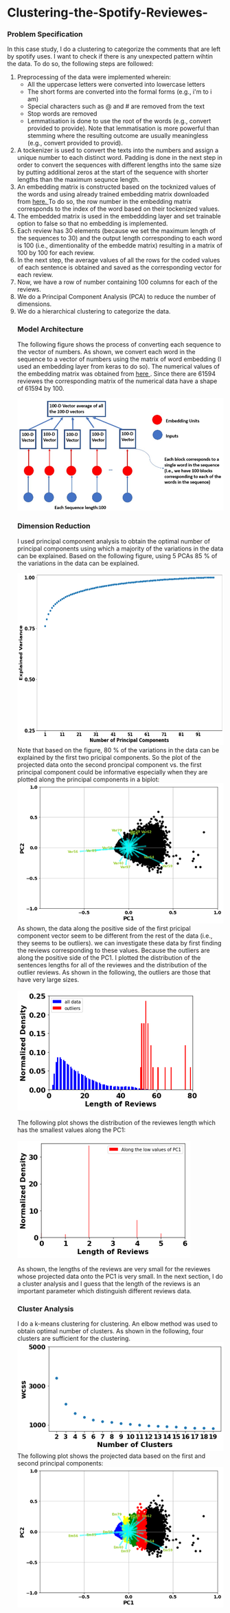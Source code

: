 # Clustering-the-Spotify-Reviewes-
<h3> Problem Specification </h3>
<p> In this case study, I do a clustering to categorize the comments that are left by spotify uses. I want to check if there is any unexpected pattern wihtin the data. To do so, the following steps are followed:
<ol>
  <li>Preprocessing of the data were implemented wherein:
    <ul><li>All the uppercase letters were converted into  lowercase letters</li>
      <li>The short forms are converted into the formal forms (e.g., i'm to i am)</li> 
      <li>Special characters such as @ and # are removed from the text</li> 
      <li>Stop words are removed</li>
      <li>Lemmatisation is done to use the root of the words (e.g., convert provided to provide). Note that lemmatisation is more powerful than stemming where the resulting outcome are usually meaningless (e.g., convert provided to provid).</li>
    </ul>
   <li> A tockenizer is used to convert the texts into the numbers and assign a unique number to each distinct word. Padding is done in the next step in order to convert the sequences with different lengths into the same size by putting additional zeros at the start of the sequence with shorter lengths than the maximum sequnce length.</li>
  <li> An embedding matrix is constructed based on the tocknized values of the words and using already trained embedding matrix downloaded from <a href='https://nlp.stanford.edu/projects/glove/'> here. </a> To do so, the row number in the embedding matrix corresponds to the index of the word based on their tockenized values.</li>
  <li> The embedded matrix is used in the embeddding layer and set trainable option to false so that no embedding is implemented.</li>
  <li> Each review has 30 elements (because we set the maximum length of the sequences to 30) and the output length corresponding to each word is 100 (i.e., dimentionality of the embedde matrix) resulting in a matrix of 100 by 100 for each review.</li>
  <li> In the next step, the average values of all the rows for the coded values of each sentence is obtained and saved as the corresponding vector for each review.</li>
  <li> Now, we have a row of number containing 100 columns for each of the reviews. </li>
  <li> We do a Principal Component Analysis (PCA) to reduce the number of dimensions.</li>
  <li> We do a hierarchical clustering to categorize the data.</li>
</p>
<h3>Model Architecture</h3>
<p>The following figure shows the process of converting each sequence to the vector of numbers. As shown, we convert each word in the sequence to a vector of numbers using the matrix of word embedding (I used an embedding layer from keras to do so). The numerical values of the embedding matrix was obtained from <a href='https://nlp.stanford.edu/projects/glove/'> here <a>. Since there are 61594 reviewes the corresponding matrix of the numerical data have a shape of 61594 by 100. <br>

  <img src='https://github.com/kaveh7293/Clustering-the-Spotify-Reviewes-/blob/main/Screenshot%202022-07-29%20184955.jpg'></p>
 <h3> Dimension Reduction </h3>
  <p> I used principal component analysis to obtain the optimal number of principal components using which a majority of the variations in the data can be explained. Based on the following figure, using 5 PCAs 85 % of the variations in the data can be explained.</p>
  <img src='https://github.com/kaveh7293/Clustering-the-Spotify-Reviewes-/blob/main/explained_variance.png' width='600' height='400'><br>
  Note that based on the figure, 80 % of the variations in the data can be explained by the first two pricipal components. So the plot of the projected data onto the second proncipal component vs. the first principal component could be informative especially when they are plotted along the principal components in a biplot:<br>
  <img src='https://github.com/kaveh7293/Clustering-the-Spotify-Reviewes-/blob/main/download.png'><br>
  As shown, the data along the positive side of the first pricipal component vector seem to be different from the rest of the data (i.e., they seems to be outliers). we can investigate these data by first finding the reviews corresponding to these values. Because the outliers are along the positive side of the PC1. I plotted the distribution of the sentences lengths for all of the reviewes and the distribution of the outlier reviews. As shown in the following, the outliers are those that have very large sizes.<br><br>
  <img src='https://github.com/kaveh7293/Clustering-the-Spotify-Reviewes-/blob/main/download%20(2).png'><br><br>
 The following plot shows the distribution of the reviewes length which has the smallest values along the PC1:<br><br>
 <img src='https://github.com/kaveh7293/Clustering-the-Spotify-Reviewes-/blob/main/download%20(3).png'><br>
  
As shown, the lengths of the reviews are very small for the reviewes whose projected data onto the PC1 is very small. In the next section, I do a cluster analysis and I guess that the length of the reviews is an important parameter which distinguish different reviews data.
 </p>
 <h3> Cluster Analysis</h3>
 I do a k-means clustering for clustering. An elbow method was used to obtain optimal number of clusters. As shown in the following, four clusters are sufficient for the clustering.<br>
 <img src='https://github.com/kaveh7293/Clustering-the-Spotify-Reviewes-/blob/main/Number_Of_Clusters.png'><br>
 The following plot shows the projected data based on the first and second principal components: <br>
<img src='https://github.com/kaveh7293/Clustering-the-Spotify-Reviewes-/blob/main/PC2_PC1.png'>
